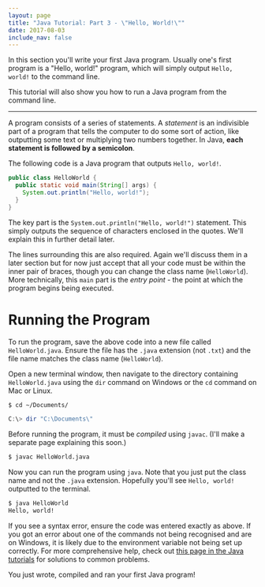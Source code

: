 ```yaml
---
layout: page
title: "Java Tutorial: Part 3 - \"Hello, World!\""
date: 2017-08-03
include_nav: false
---
```

In this section you'll write your first Java program. Usually one's first program is a "Hello, world!" program, which will simply output `Hello, world!` to the command line.

This tutorial will also show you how to run a Java program from the command line.

---

A program consists of a series of statements. A *statement* is an indivisible part of a program that tells the computer to do some sort of action, like outputting some text or multiplying two numbers together. In Java, **each statement is followed by a semicolon**.

The following code is a Java program that outputs `Hello, world!`.

```java
public class HelloWorld {
  public static void main(String[] args) {
    System.out.println("Hello, world!");
  }
}
```

The key part is the `System.out.println("Hello, world!")` statement. This simply outputs the sequence of characters enclosed in the quotes. We'll explain this in further detail later.

The lines surrounding this are also required. Again we'll discuss them in a later section but for now just accept that all your code must be within the inner pair of braces, though you can change the class name (`HelloWorld`). More technically, this `main` part is the *entry point* - the point at which the program begins being executed.

# Running the Program
To run the program, save the above code into a new file called `HelloWorld.java`. Ensure the file has the `.java` extension (not `.txt`) and the file name matches the class name (`HelloWorld`).

Open a new terminal window, then navigate to the directory containing `HelloWorld.java` using the `dir` command on Windows or the `cd` command on Mac or Linux.

```bash
$ cd ~/Documents/
```

```powershell
C:\> dir "C:\Documents\"
```

Before running the program, it must be *compiled* using `javac`. (I'll make a separate page explaining this soon.)

```bash
$ javac HelloWorld.java
```

Now you can run the program using `java`. Note that you just put the class name and not the `.java` extension. Hopefully you'll see `Hello, world!` outputted to the terminal.

```bash
$ java HelloWorld
Hello, world!
```

If you see a syntax error, ensure the code was entered exactly as above. If you got an error about one of the commands not being recognised and are on Windows, it is likely due to the environment variable not being set up correctly. For more comprehensive help, check out [this page in the Java tutorials](https://docs.oracle.com/javase/tutorial/getStarted/problems/) for solutions to common problems.

You just wrote, compiled and ran your first Java program!

